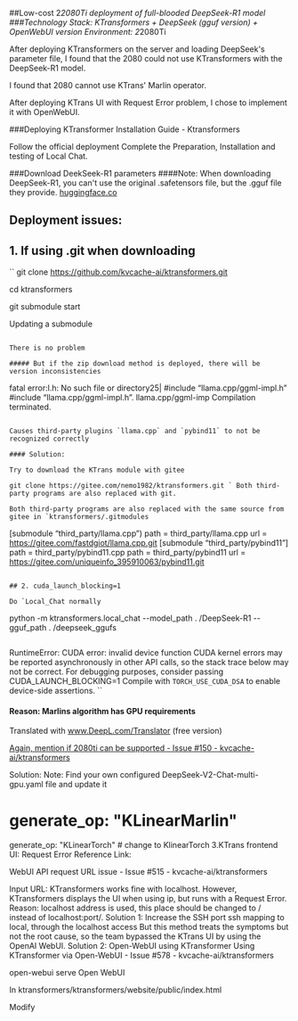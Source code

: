 ##Low-cost 2*2080Ti deployment of full-blooded DeepSeek-R1 model
###Technology Stack: KTransformers + DeepSeek (gguf version) + OpenWebUI version
Environment: 2*2080Ti

After deploying KTransformers on the server and loading DeepSeek's parameter file, I found that the 2080 could not use KTransformers with the DeepSeek-R1 model.

I found that 2080 cannot use KTrans' Marlin operator.

After deploying KTrans UI with Request Error problem, I chose to implement it with OpenWebUI.

###Deploying KTransformer
Installation Guide - Ktransformers

Follow the official deployment Complete the Preparation, Installation and testing of Local Chat.

###Download DeekSeek-R1 parameters
####Note: When downloading DeepSeek-R1, you can't use the original .safetensors file, but the .gguf file they provide.
[huggingface.co](https://huggingface.co/unsloth/DeepSeek-R1-GGUF/tree/main/DeepSeek-R1-Q4_K_M)

## Deployment issues:

## 1. If using .git when downloading 

``
git clone https://github.com/kvcache-ai/ktransformers.git

cd ktransformers 

git submodule start 

Updating a submodule
```

There is no problem

##### But if the zip download method is deployed, there will be version inconsistencies

```
fatal error:l.h: No such file or directory25|
#include “llama.cpp/ggml-impl.h” #include “llama.cpp/ggml-impl.h”.
llama.cpp/ggml-imp
Compilation terminated.
```

Causes third-party plugins `llama.cpp` and `pybind11` to not be recognized correctly

#### Solution:

Try to download the KTrans module with gitee

git clone https://gitee.com/nemo1982/ktransformers.git ` Both third-party programs are also replaced with git.

Both third-party programs are also replaced with the same source from gitee in `ktransformers/.gitmodules

```
[submodule “third_party/llama.cpp”)
	path = third_party/llama.cpp
	url = https://gitee.com/fastdgiot/llama.cpp.git
[submodule “third_party/pybind11”] path = third_party/pybind11.cpp
	path = third_party/pybind11
	url = https://gitee.com/uniqueinfo_395910063/pybind11.git
```

## 2. cuda_launch_blocking=1

Do `Local_Chat normally

```
python -m ktransformers.local_chat --model_path . /DeepSeek-R1 --gguf_path . /deepseek_ggufs
```

```
RuntimeError: CUDA error: invalid device function
CUDA kernel errors may be reported asynchronously in other API calls, so the stack trace below may not be correct.
For debugging purposes, consider passing CUDA_LAUNCH_BLOCKING=1
Compile with `TORCH_USE_CUDA_DSA` to enable device-side assertions.
``

#### Reason: Marlins algorithm has GPU requirements

Translated with www.DeepL.com/Translator (free version)

[Again, mention if 2080ti can be supported - Issue #150 - kvcache-ai/ktransformers](https://github.com/kvcache-ai/ktransformers/issues/150)

Solution:
Note: Find your own configured DeepSeek-V2-Chat-multi-gpu.yaml file and update it
# generate_op: "KLinearMarlin"
generate_op: "KLinearTorch" # change to KlinearTorch
3.KTrans frontend UI: Request Error
Reference Link:

WebUI API request URL issue - Issue #515 - kvcache-ai/ktransformers

Input URL: KTransformers works fine with localhost.
However, KTransformers displays the UI when using ip, but runs with a Request Error.
Reason: localhost address is used, this place should be changed to / instead of localhost:port/.
Solution 1: Increase the SSH port ssh mapping to local, through the localhost access
But this method treats the symptoms but not the root cause, so the team bypassed the KTrans UI by using the OpenAI WebUI.
Solution 2: Open-WebUI using KTransformer
Using KTransformer via Open-WebUI - Issue #578 - kvcache-ai/ktransformers

open-webui serve
Open WebUI

In ktransformers/ktransformers/website/public/index.html

Modify <script src="./config_remote.js"> into your own config file

window.configWeb = {
    window.configWeb = { apiUrl: '/v1',
    apiUrl: '/v1', port: 8080,
  };
After that you just need to configure the edit link

URL: http://ip:10002/v1 The key and ID are set at random!
